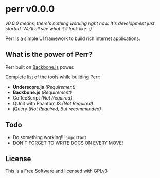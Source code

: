 perr v0.0.0
===========

*v0.0.0 means, there's nothing working right now. It's development
just started. We'll all see what it'll look like. :)*

Perr is a simple UI framework to build rich internet applications.

## What is the power of Perr?

Perr built on [Backbone.js](http://github.com/documentcloud/backbone)
power.

Complete list of the tools while building Perr:

  - **Underscore.js** *(Requirement)*
  - **Backbone.js** *(Requirement)*
  - CoffeeScript *(Not Required)*
  - QUnit with PhantomJS *(Not Required)*
  - jQuery *(Not Required, But recommended)*

## Todo

  - Do something working!!! `important`
  - DON'T FORGET TO WRITE DOCS ON EVERY MOVE!

## License

This is a Free Software and licensed with GPLv3